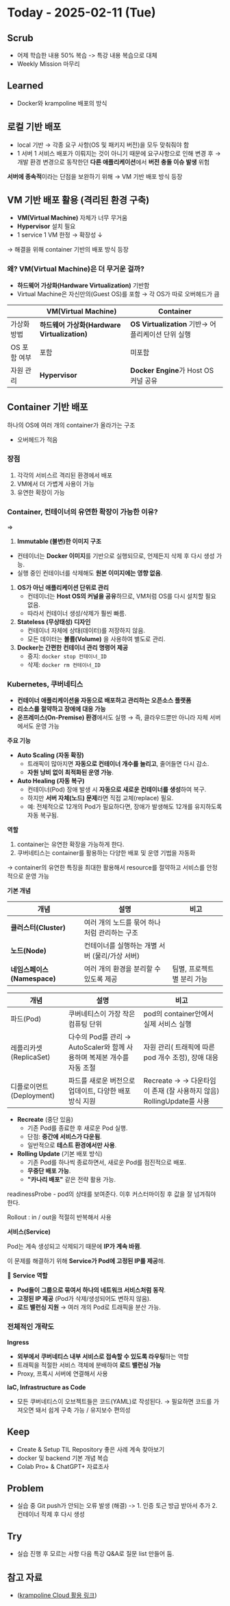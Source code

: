 # Today - 2025-02-11 (Tue)

## Scrub
- 어제 학습한 내용 50% 복습 -> 특강 내용 복습으로 대체
- Weekly Mission 마무리

## Learned
- Docker와 krampoline 배포의 방식


## 로컬 기반 배포
- local 기반 → 각종 요구 사항(OS 및 패키지 버전)을 모두 맞춰줘야 함
- 1 서버 1 서비스 배포가 이뤄지는 것이 아니기 때문에 요구사항으로 인해 변경 후
→ 개발 환경 변경으로 동작한던 **다른 애플리케이션**에서 **버전 충돌 이슈 발생** 위험

**서버에 종속적**이라는 단점을 보완하기 위해 → VM 기반 배포 방식 등장

## VM 기반 배포 활용 (격리된 환경 구축)
- **VM(Virtual Machine)** 자체가 너무 무거움
- **Hypervisor** 설치 필요
- 1 service 1 VM 한정 → 확장성 ↓

→ 해결을 위해 container 기반의 배포 방식 등장


### 왜? VM(Virtual Machine)은 더 무거운 걸까?
- **하드웨어 가상화(Hardware Virtualization)** 기반함
- Virtual Machine은 자신만의(Guest OS)를 포함 → 각 OS가 따로 오버헤드가 큼

|  | **VM(Virtual Machine)** | **Container** |
| --- | --- | --- |
| 가상화 방법 | **하드웨어 가상화(Hardware Virtualization)** | **OS Virtualization** 기반→ 어플리케이션 단위 실행 |
| OS 포함 여부 | 포함 | 미포함 |
| 자원 관리 | **Hypervisor** | **Docker Engine**가 Host OS 커널 공유 |


## Container 기반 배포
하나의 OS에 여러 개의 container가 올라가는 구조
- 오버헤드가 적음

### 장점

1. 각각의 서비스르 격리된 환경에서 배포
2. VM에서 더 가볍게 사용이 가능
3. 유연한 확장이 가능


### Container, 컨테이너의 **유연한 확장**이 가능한 이유?
⇒ 
1. **Immutable (불변)한 이미지 구조**

- 컨테이너는 **Docker 이미지**를 기반으로 실행되므로, 언제든지 삭제 후 다시 생성 가능.
- 실행 중인 컨테이너를 삭제해도 **원본 이미지에는 영향 없음**.
1. **OS가 아닌 애플리케이션 단위로 관리**
    - 컨테이너는 **Host OS의 커널을 공유**하므로, VM처럼 OS를 다시 설치할 필요 없음.
    - 따라서 컨테이너 생성/삭제가 훨씬 빠름.
2. **Stateless (무상태성) 디자인**
    - 컨테이너 자체에 상태(데이터)를 저장하지 않음.
    - 모든 데이터는 **볼륨(Volume)** 을 사용하여 별도로 관리.
3. **Docker는 간편한 컨테이너 관리 명령어 제공**
    - 중지: `docker stop 컨테이너_ID`
    - 삭제: `docker rm 컨테이너_ID`


### Kubernetes, 쿠버네티스
- **컨테이너 애플리케이션을 자동으로 배포하고 관리하는 오픈소스 플랫폼**
- **리소스를 절약하고 장애에 대응 가능**
- **온프레미스(On-Premise) 환경**에서도 실행 → 즉, 클라우드뿐만 아니라 자체 서버에서도 운영 가능

**주요 기능**

- **Auto Scaling (자동 확장)**
    - 트래픽이 많아지면 **자동으로 컨테이너 개수를 늘리고**, 줄어들면 다시 감소.
    - **자원 낭비 없이 최적화된 운영 가능**.
- **Auto Healing (자동 복구)**
    - 컨테이너(Pod) 장애 발생 시 **자동으로 새로운 컨테이너를 생성**하여 복구.
    - 하지만 **서버 자체(노드) 문제**라면 직접 교체(replace) 필요.
    - 예: 전체적으로 12개의 Pod가 필요하다면, 장애가 발생해도 12개를 유지하도록 자동 복구됨.

**역할**

1. container는 유연한 확장을 가능하게 한다.
2. 쿠버네티스는 container를 활용하는 다양한 배포 및 운영 기법을 자동화

→ container의 유연한 특징을 최대한 활용해서 resource를 절약하고 서비스를 안정적으로 운영 가능

**기본 개념**

| 개념 | 설명 | 비고 |
| --- | --- | --- |
| **클러스터(Cluster)** | 여러 개의 노드를 묶어 하나처럼 관리하는 구조 |  |
| **노드(Node)** | 컨테이너를 실행하는 개별 서버 (물리/가상 서버) |  |
| **네임스페이스(Namespace)** | 여러 개의 환경을 분리할 수 있도록 제공 | 팀별, 프로젝트별 분리 가능 |

| 개념 | 설명 | 비고 |
| --- | --- | --- |
| 파드(Pod) | 쿠버네티스이 가장 작은 컴퓨팅 단위 | pod의 container안에서 실제 서비스 실행 |
| 레플리카셋 (ReplicaSet) | 다수의 Pod를 관리 → AutoScaler와 함께 사용하며 복제본 개수를 자동 조절 | 자원 관리( 트래픽에 따른pod 개수 조정), 장애 대응 |
| 디플로이먼트(Deployment) | 파드를 새로운 버전으로  업데이트, 다양한 배포 방식 지원| Recreate → → 다운타임이 존재 (잘 사용하지 않음) RollingUpdate를 사용 |
- **Recreate** (중단 있음)
    - 기존 Pod를 종료한 후 새로운 Pod 실행.
    - 단점: **중간에 서비스가 다운됨**.
    - 일반적으로 **테스트 환경에서만 사용**.
- **Rolling Update** (기본 배포 방식)
    - 기존 Pod를 하나씩 종료하면서, 새로운 Pod를 점진적으로 배포.
    - **무중단 배포 가능**.
    - **"카나리 배포"** 같은 전략 활용 가능.

readinessProbe - pod의 상태를 보여준다. 이후 커스터마이징 후 값을 잘 넘겨줘야 한다.

Rollout : in / out을 적절히 반복해서 사용

**서비스(Service)**

Pod는 계속 생성되고 삭제되기 때문에 **IP가 계속 바뀜**.

이 문제를 해결하기 위해 **Service가 Pod에 고정된 IP를 제공**해.

📌 **Service 역할**

- **Pod들이 그룹으로 묶여서 하나의 네트워크 서비스처럼 동작**.
- **고정된 IP 제공** (Pod가 삭제/생성되어도 변하지 않음).
- **로드 밸런싱 지원** → 여러 개의 Pod로 트래픽을 분산 가능.

### 전체적인 개략도

**Ingress**

- **외부에서 쿠버네티스 내부 서비스로 접속할 수 있도록 라우팅**하는 역할
- 트래픽을 적절한 서비스 객체에 분배하여 **로드 밸런싱 가능**
- Proxy, 프록시 서버에 연결해서 사용

**IaC, Infrastructure as Code**

- 모든 쿠버네티스이 오브젝트들은 코드(YAML)로 작성된다.
→ 필요하면 코드를 가져오면 돼서 쉽게 구축 가능 / 유지보수 편의성

## Keep
- Create & Setup TIL Repository 좋은 사례 계속 찾아보기
- docker 및 backend 기본 개념 복습
- Colab Pro+ & ChatGPT+ 자료조사

## Problem
- 실습 중 Git push가 안되는 오류 발생 (해결)
->  1. 인증 토근 방급 받아서 추가
    2. 컨테이너 작제 후 다시 생성

## Try
- 실습 진행 후 모르는 사항 다음 특강 Q&A로 질문 list 만들어 둠.

## 참고 자료
- ([krampoline Cloud 활용 링크](https://krampoline-help.goorm.io/ide/kakao-cloud/basic-how-to))

